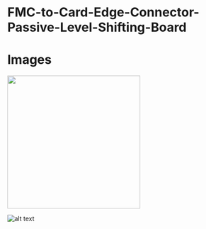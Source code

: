 # FMC-to-Card-Edge-Connector-Passive-Level-Shifting-Board


# Images

<img src="(https://github.com/richardmcmanusjr/FMC-to-Card-Edge-Level-Shifter/blob/main/BlockDiagram.png" width="300">

![alt text](https://github.com/richardmcmanusjr/FMC-to-Card-Edge-Level-Shifter/blob/main/F2CE_Social_Preview.png?raw=true)

